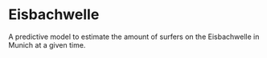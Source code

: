 # Eisbachwelle
A predictive model to estimate the amount of surfers on the Eisbachwelle in Munich at a given time. 
